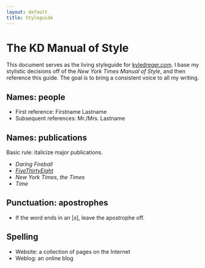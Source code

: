 ```yaml
---
layout: default
title: Styleguide
---
```

# The KD Manual of Style

This document serves as the living styleguide for [kyledreger.com](http://kyledreger.com). I base my stylistic decisions off of the _New York Times Manual of Style_, and then reference this guide. The goal is to bring a consistent voice to all my writing. 

## Names: people

- First reference: Firstname Lastname
- Subsequent references: Mr./Mrs. Lastname

## Names: publications

Basic rule: italicize major publications.

- _Daring Fireball_
- [_FiveThirtyEight_](http://fivethirtyeight.com)
-  _New York Times_, _the Times_
- _Time_

## Punctuation: apostrophes

- If the word ends in an [_s_], leave the apostrophe off.

## Spelling

- Website: a collection of pages on the Internet
- Weblog: an online blog

